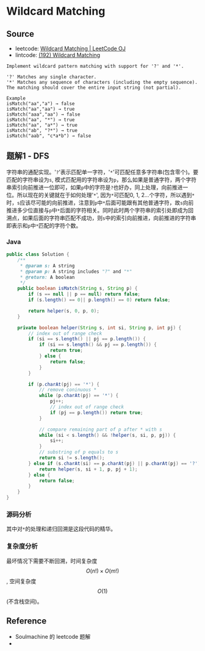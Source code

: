 # Wildcard Matching

## Source

- leetcode: [Wildcard Matching | LeetCode OJ](https://leetcode.com/problems/wildcard-matching/)
- lintcode: [(192) Wildcard Matching](http://www.lintcode.com/en/problem/wildcard-matching/)

```
Implement wildcard pattern matching with support for '?' and '*'.

'?' Matches any single character.
'*' Matches any sequence of characters (including the empty sequence).
The matching should cover the entire input string (not partial).

Example
isMatch("aa","a") → false
isMatch("aa","aa") → true
isMatch("aaa","aa") → false
isMatch("aa", "*") → true
isMatch("aa", "a*") → true
isMatch("ab", "?*") → true
isMatch("aab", "c*a*b") → false
```

## 题解1 - DFS

字符串的通配实现。'`?`'表示匹配单一字符，'`*`'可匹配任意多字符串(包含零个)。要匹配的字符串设为`s`, 模式匹配用的字符串设为`p`，那么如果是普通字符，两个字符串索引向前推进一位即可，如果`p`中的字符是`?`也好办，同上处理，向前推进一位。所以现在的关键就在于如何处理'`*`', 因为`*`可匹配0, 1, 2...个字符，所以遇到`*`时，`s`应该尽可能的向前推进，注意到`p`中`*`后面可能跟有其他普通字符，故`s`向前推进多少位直接与`p`中`*`后面的字符相关。同时此时两个字符串的索引处即成为回溯点，如果后面的字符串匹配不成功，则`s`中的索引向前推进，向前推进的字符串即表示和`p`中`*`匹配的字符个数。

### Java

```java
public class Solution {
    /**
     * @param s: A string
     * @param p: A string includes "?" and "*"
     * @return: A boolean
     */
    public boolean isMatch(String s, String p) {
        if (s == null || p == null) return false;
        if (s.length() == 0|| p.length() == 0) return false;

        return helper(s, 0, p, 0);
    }

    private boolean helper(String s, int si, String p, int pj) {
        // index out of range check
        if (si == s.length() || pj == p.length()) {
            if (si == s.length() && pj == p.length()) {
                return true;
            } else {
                return false;
            }
        }

        if (p.charAt(pj) == '*') {
            // remove coninuous *
            while (p.charAt(pj) == '*') {
                pj++;
                // index out of range check
                if (pj == p.length()) return true;
            }

            // compare remaining part of p after * with s
            while (si < s.length() && !helper(s, si, p, pj)) {
                si++;
            }
            // substring of p equals to s
            return si != s.length();
        } else if (s.charAt(si) == p.charAt(pj) || p.charAt(pj) == '?') {
            return helper(s, si + 1, p, pj + 1);
        } else {
            return false;
        }
    }
}
```

### 源码分析

其中对`*`的处理和递归回溯是这段代码的精华。

### 复杂度分析

最坏情况下需要不断回溯，时间复杂度 $$O(n!) \times O(m!)$$, 空间复杂度 $$O(1)$$(不含栈空间)。

## Reference

- Soulmachine 的 leetcode 题解
- 
